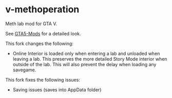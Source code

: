 # v-methoperation

Meth lab mod for GTA V.

See [GTA5-Mods](https://www.gta5-mods.com/scripts/meth-operation) for a detailed look.


This fork changes the following:

- Online Interior is loaded only when entering a lab and unloaded when leaving a lab. This preserves the more detailed Story Mode interior when outside of the lab. This will also prevent the delay when loading any savegame.


This fork fixes the following issues:

- Saving issues (saves into AppData folder)

